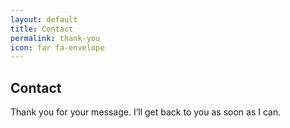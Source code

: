 ```yaml
---
layout: default
title: Contact
permalink: thank-you
icon: far fa-envelope
---
```

## Contact

<p>
Thank you for your message. I’ll get back to you as soon as I can.
</p>
